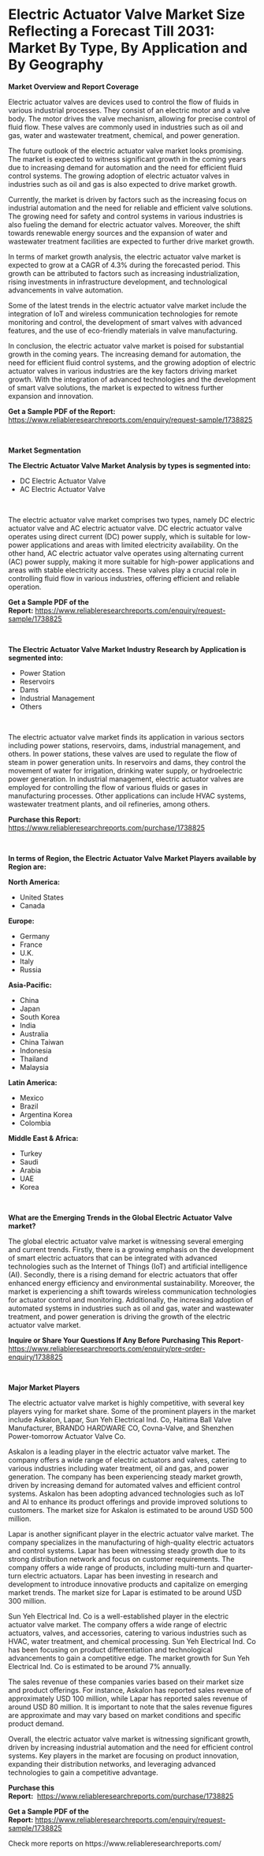 <p><h1>Electric Actuator Valve Market Size Reflecting a Forecast Till 2031: Market By Type, By Application and By Geography</h1></p><p><strong>Market Overview and Report Coverage</strong></p>
<p><p>Electric actuator valves are devices used to control the flow of fluids in various industrial processes. They consist of an electric motor and a valve body. The motor drives the valve mechanism, allowing for precise control of fluid flow. These valves are commonly used in industries such as oil and gas, water and wastewater treatment, chemical, and power generation.</p><p>The future outlook of the electric actuator valve market looks promising. The market is expected to witness significant growth in the coming years due to increasing demand for automation and the need for efficient fluid control systems. The growing adoption of electric actuator valves in industries such as oil and gas is also expected to drive market growth.</p><p>Currently, the market is driven by factors such as the increasing focus on industrial automation and the need for reliable and efficient valve solutions. The growing need for safety and control systems in various industries is also fueling the demand for electric actuator valves. Moreover, the shift towards renewable energy sources and the expansion of water and wastewater treatment facilities are expected to further drive market growth.</p><p>In terms of market growth analysis, the electric actuator valve market is expected to grow at a CAGR of 4.3% during the forecasted period. This growth can be attributed to factors such as increasing industrialization, rising investments in infrastructure development, and technological advancements in valve automation.</p><p>Some of the latest trends in the electric actuator valve market include the integration of IoT and wireless communication technologies for remote monitoring and control, the development of smart valves with advanced features, and the use of eco-friendly materials in valve manufacturing.</p><p>In conclusion, the electric actuator valve market is poised for substantial growth in the coming years. The increasing demand for automation, the need for efficient fluid control systems, and the growing adoption of electric actuator valves in various industries are the key factors driving market growth. With the integration of advanced technologies and the development of smart valve solutions, the market is expected to witness further expansion and innovation.</p></p>
<p><strong>Get a Sample PDF of the Report:</strong> <a href="https://www.reliableresearchreports.com/enquiry/request-sample/1738825">https://www.reliableresearchreports.com/enquiry/request-sample/1738825</a></p>
<p>&nbsp;</p>
<p><strong>Market Segmentation</strong></p>
<p><strong>The Electric Actuator Valve Market Analysis by types is segmented into:</strong></p>
<p><ul><li>DC Electric Actuator Valve</li><li>AC Electric Actuator Valve</li></ul></p>
<p>&nbsp;</p>
<p><p>The electric actuator valve market comprises two types, namely DC electric actuator valve and AC electric actuator valve. DC electric actuator valve operates using direct current (DC) power supply, which is suitable for low-power applications and areas with limited electricity availability. On the other hand, AC electric actuator valve operates using alternating current (AC) power supply, making it more suitable for high-power applications and areas with stable electricity access. These valves play a crucial role in controlling fluid flow in various industries, offering efficient and reliable operation.</p></p>
<p><strong>Get a Sample PDF of the Report:</strong>&nbsp;<a href="https://www.reliableresearchreports.com/enquiry/request-sample/1738825">https://www.reliableresearchreports.com/enquiry/request-sample/1738825</a></p>
<p>&nbsp;</p>
<p><strong>The Electric Actuator Valve Market Industry Research by Application is segmented into:</strong></p>
<p><ul><li>Power Station</li><li>Reservoirs</li><li>Dams</li><li>Industrial Management</li><li>Others</li></ul></p>
<p>&nbsp;</p>
<p><p>The electric actuator valve market finds its application in various sectors including power stations, reservoirs, dams, industrial management, and others. In power stations, these valves are used to regulate the flow of steam in power generation units. In reservoirs and dams, they control the movement of water for irrigation, drinking water supply, or hydroelectric power generation. In industrial management, electric actuator valves are employed for controlling the flow of various fluids or gases in manufacturing processes. Other applications can include HVAC systems, wastewater treatment plants, and oil refineries, among others.</p></p>
<p><strong>Purchase this Report:</strong>&nbsp; <a href="https://www.reliableresearchreports.com/purchase/1738825">https://www.reliableresearchreports.com/purchase/1738825</a></p>
<p>&nbsp;</p>
<p><strong>In terms of Region, the Electric Actuator Valve Market Players available by Region are:</strong></p>
<p>
    <p> <strong> North America: </strong>
        <ul>
            <li>United States</li>
            <li>Canada</li>
        </ul>
        </p> 
    <p> <strong> Europe: </strong>
        <ul>
            <li>Germany</li>
            <li>France</li>
            <li>U.K.</li>
            <li>Italy</li>
            <li>Russia</li>
        </ul>
        </p> 
    <p> <strong> Asia-Pacific: </strong>
        <ul>
            <li>China</li>
            <li>Japan</li>
            <li>South Korea</li>
            <li>India</li>
            <li>Australia</li>
            <li>China Taiwan</li>
            <li>Indonesia</li>
            <li>Thailand</li>
            <li>Malaysia</li>
        </ul>
        </p> 
    <p> <strong> Latin America: </strong>
        <ul>
            <li>Mexico</li>
            <li>Brazil</li>
            <li>Argentina Korea</li>
            <li>Colombia</li>
        </ul>
        </p> 
    <p> <strong> Middle East & Africa: </strong>
        <ul>
            <li>Turkey</li>
            <li>Saudi</li>
            <li>Arabia</li>
            <li>UAE</li>
            <li>Korea</li>
        </ul>
    </p>
    </p>
<p>&nbsp;</p>
<p><strong>What are the Emerging Trends in the Global Electric Actuator Valve market?</strong></p>
<p><p>The global electric actuator valve market is witnessing several emerging and current trends. Firstly, there is a growing emphasis on the development of smart electric actuators that can be integrated with advanced technologies such as the Internet of Things (IoT) and artificial intelligence (AI). Secondly, there is a rising demand for electric actuators that offer enhanced energy efficiency and environmental sustainability. Moreover, the market is experiencing a shift towards wireless communication technologies for actuator control and monitoring. Additionally, the increasing adoption of automated systems in industries such as oil and gas, water and wastewater treatment, and power generation is driving the growth of the electric actuator valve market.</p></p>
<p><strong>Inquire or Share Your Questions If Any Before Purchasing This Report</strong>- <a href="https://www.reliableresearchreports.com/enquiry/pre-order-enquiry/1738825">https://www.reliableresearchreports.com/enquiry/pre-order-enquiry/1738825</a></p>
<p>&nbsp;</p>
<p><strong>Major Market Players</strong></p>
<p><p>The electric actuator valve market is highly competitive, with several key players vying for market share. Some of the prominent players in the market include Askalon, Lapar, Sun Yeh Electrical Ind. Co, Haitima Ball Valve Manufacturer, BRANDO HARDWARE CO, Covna-Valve, and Shenzhen Power-tomorrow Actuator Valve Co.</p><p>Askalon is a leading player in the electric actuator valve market. The company offers a wide range of electric actuators and valves, catering to various industries including water treatment, oil and gas, and power generation. The company has been experiencing steady market growth, driven by increasing demand for automated valves and efficient control systems. Askalon has been adopting advanced technologies such as IoT and AI to enhance its product offerings and provide improved solutions to customers. The market size for Askalon is estimated to be around USD 500 million.</p><p>Lapar is another significant player in the electric actuator valve market. The company specializes in the manufacturing of high-quality electric actuators and control systems. Lapar has been witnessing steady growth due to its strong distribution network and focus on customer requirements. The company offers a wide range of products, including multi-turn and quarter-turn electric actuators. Lapar has been investing in research and development to introduce innovative products and capitalize on emerging market trends. The market size for Lapar is estimated to be around USD 300 million.</p><p>Sun Yeh Electrical Ind. Co is a well-established player in the electric actuator valve market. The company offers a wide range of electric actuators, valves, and accessories, catering to various industries such as HVAC, water treatment, and chemical processing. Sun Yeh Electrical Ind. Co has been focusing on product differentiation and technological advancements to gain a competitive edge. The market growth for Sun Yeh Electrical Ind. Co is estimated to be around 7% annually.</p><p>The sales revenue of these companies varies based on their market size and product offerings. For instance, Askalon has reported sales revenue of approximately USD 100 million, while Lapar has reported sales revenue of around USD 80 million. It is important to note that the sales revenue figures are approximate and may vary based on market conditions and specific product demand.</p><p>Overall, the electric actuator valve market is witnessing significant growth, driven by increasing industrial automation and the need for efficient control systems. Key players in the market are focusing on product innovation, expanding their distribution networks, and leveraging advanced technologies to gain a competitive advantage.</p></p>
<p><strong>Purchase this Report:</strong>&nbsp;&nbsp;<a href="https://www.reliableresearchreports.com/purchase/1738825">https://www.reliableresearchreports.com/purchase/1738825</a></p>
<p></p>
<p><strong>Get a Sample PDF of the Report:</strong>&nbsp;<a href="https://www.reliableresearchreports.com/enquiry/request-sample/1738825">https://www.reliableresearchreports.com/enquiry/request-sample/1738825</a></p>
<p>Check more reports on https://www.reliableresearchreports.com/</p>